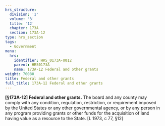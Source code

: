 ```yaml
---
hrs_structure:
  division: '1'
  volume: '3'
  title: '12'
  chapter: 173A
  section: 173A-12
type: hrs_section
tags:
  - Government
menu:
  hrs:
    identifier: HRS_0173A-0012
    parent: HRS0173A
    name: 173A-12 Federal and other grants
weight: 70080
title: Federal and other grants
full_title: 173A-12 Federal and other grants
---
```

**[§173A-12] Federal and other grants.** The board and any county may comply with any condition, regulation, restriction, or requirement imposed by the United States or any other governmental agency, or by any person in any program providing grants or other funds for the acquisition of land having value as a resource to the State. [L 1973, c 77, §12]